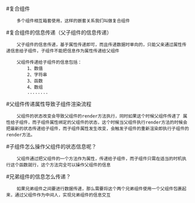 
#复合组件
```
    多个组件相互箱套使用，这样的嵌套关系我们叫做复合组件
```

#复合组件的信息传递（父子组件的信息传递）
```
    父子组件的信息传递，基于属性传递即可，而且传递数据时单向的，只能父亲通过属性传递信息给子组件，子组件不能把信息作为属性传递给父组件

    父组件传递给子组件的信息包括：
        1、数值
        2、字符串
        3、函数
        4、数组
        ........
```

#父组件传递属性导致子组件渲染流程
```
    父组件的状态改变会导致父组件的render方法执行，同时如果这个时候父组件传递了 属性给子组件，而子组件属性绑定的父组件的状态，这个时候当父组件执行render方法的时候会把最新的状态传递给子组件，而子组件属性发生改变，会触发子组件的重新渲染即执行子组件的render方法。
```

#子组件怎么操作父组件的状态信息呢？
```
    父组件通过把父组件的一个方法作为属性，传递给子组件，而子组件只需在适当的时机执行这个函数就行，这个方法完全可以操作父组件的信息
```

#兄弟组件的信息怎么传递？
```
    如果兄弟组件之间要进行数据传递，那么需要将这个两个兄弟组件使用一个父组件包裹起来，通过父组件作为中间人，实现兄弟组件的信息交互
```




